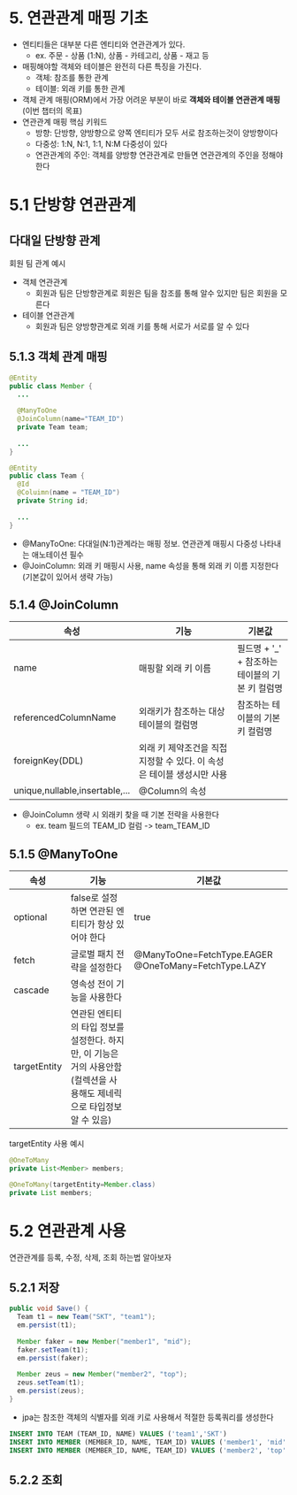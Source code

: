 # 5. 연관관계 매핑 기초

- 엔티티들은 대부분 다른 엔티티와 연관관계가 있다.
  - ex. 주문 - 상품 (1:N), 상품 - 카테고리, 상품 - 재고 등
- 매핑해야할 객체와 테이블은 완전히 다른 특징을 가진다.
  - 객체: 참조를 통한 관계
  - 테이블: 외래 키를 통한 관계
- 객체 관계 매핑(ORM)에서 가장 어려운 부분이 바로 **객체와 테이블 연관관계 매핑** (이번 챕터의 목표)
- 연관관계 매핑 핵심 키워드
  - 방향: 단방향, 양방향으로 양쪽 엔티티가 모두 서로 참조하는것이 양방향이다
  - 다중성: 1:N, N:1, 1:1, N:M 다중성이 있다
  - 연관관계의 주인: 객체를 양방향 연관관계로 만들면 연관관계의 주인을 정해야 한다

# 5.1 단방향 연관관계
## 다대일 단방향 관계
회원 팀 관계 예시
- 객체 연관관계
  - 회원과 팀은 단방향관계로 회원은 팀을 참조를 통해 알수 있지만 팀은 회원을 모른다
- 테이블 연관관계
  - 회원과 팀은 양방향관계로 외래 키를 통해 서로가 서로를 알 수 있다    

## 5.1.3 객체 관계 매핑
```java
@Entity
public class Member {
  ...
  
  @ManyToOne
  @JoinColumn(name="TEAM_ID")
  private Team team;
  
  ...
}

@Entity
public class Team {
  @Id
  @Coluimn(name = "TEAM_ID")
  private String id;
  
  ...
} 
```
- @ManyToOne: 다대일(N:1)관계라는 매핑 정보. 연관관계 매핑시 다중성 나타내는 애노테이션 필수
- @JoinColumn: 외래 키 매핑시 사용, name 속성을 통해 외래 키 이름 지정한다(기본값이 있어서 생략 가능)

## 5.1.4 @JoinColumn

|속성|기능|기본값|
|------|--------|------------|
|name|매핑할 외래 키 이름|필드명 + '_' + 참조하는 테이블의 기본 키 컬럼명 |
|referencedColumnName|외래키가 참조하는 대상 테이블의 컬럼명|참조하는 테이블의 기본 키 컬럼명 |
|foreignKey(DDL)|외래 키 제약조건을 직접 지정할 수 있다. 이 속성은 테이블 생성시만 사용 ||
|unique,nullable,insertable,...|@Column의 속성 ||
- @JoinColumn 생략 시 외래키 찾을 때 기본 전략을 사용한다
  - ex. team 필드의 TEAM_ID 컬럼 -> team_TEAM_ID

## 5.1.5 @ManyToOne

|속성|기능|기본값|
|-------|-------|----------|
|optional|false로 설정하면 연관된 엔티티가 항상 있어야 한다 |true|
|fetch|글로벌 패치 전략을 설정한다 |@ManyToOne=FetchType.EAGER @OneToMany=FetchType.LAZY |
|cascade|영속성 전이 기능을 사용한다 ||
|targetEntity|연관된 엔티티의 타입 정보를 설정한다. 하지만, 이 기능은 거의 사용안함 (컬렉션을 사용해도 제네릭으로 타입정보 알 수 있음)||
targetEntity 사용 예시
```java
@OneToMany
private List<Member> members;

@OneToMany(targetEntity=Member.class)
private List members;
```

# 5.2 연관관계 사용
연관관계를 등록, 수정, 삭제, 조회 하는법 알아보자

## 5.2.1 저장
```java
public void Save() {
  Team t1 = new Team("SKT", "team1");
  em.persist(t1);
  
  Member faker = new Member("member1", "mid");
  faker.setTeam(t1);
  em.persist(faker);
  
  Member zeus = new Member("member2", "top");
  zeus.setTeam(t1);
  em.persist(zeus);
}
```
- jpa는 참조한 객체의 식별자를 외래 키로 사용해서 적절한 등록쿼리를 생성한다
```sql
INSERT INTO TEAM (TEAM_ID, NAME) VALUES ('team1','SKT')
INSERT INTO MEMBER (MEMBER_ID, NAME, TEAM_ID) VALUES ('member1', 'mid' 'team1')
INSERT INTO MEMBER (MEMBER_ID, NAME, TEAM_ID) VALUES ('member2', 'top' 'team1')
```
## 5.2.2 조회
